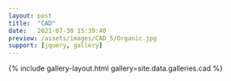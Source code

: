 ```yaml
---
layout: post
title:  "CAD"
date:   2021-07-30 15:39:40
preview: /assets/images/CAD_5/Organic.jpg
support: [jquery, gallery]
---
```


{% include gallery-layout.html gallery=site.data.galleries.cad %}

